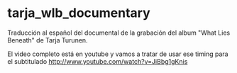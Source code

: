 tarja_wlb_documentary
=====================

Traducción al español del documental de la grabación del album "What Lies Beneath" de Tarja Turunen.

El video completo está en youtube y vamos a tratar de usar ese timing para el subtitulado
http://www.youtube.com/watch?v=JiBbg1gKnis
